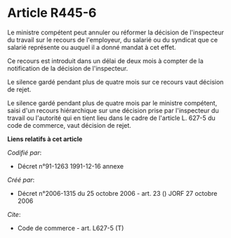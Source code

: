 # Article R445-6

Le ministre compétent peut annuler ou réformer la décision de l'inspecteur du travail sur le recours de l'employeur, du
salarié ou du syndicat que ce salarié représente ou auquel il a donné mandat à cet effet. 

Ce recours est introduit dans un délai de deux mois à compter de la notification de la décision de l'inspecteur. 

Le silence gardé pendant plus de quatre mois sur ce recours vaut décision de rejet. 

Le silence gardé pendant plus de quatre mois par le ministre compétent, saisi d'un recours hiérarchique sur une décision
prise par l'inspecteur du travail ou l'autorité qui en tient lieu dans le cadre de l'article L. 627-5 du code de commerce,
vaut décision de rejet.

**Liens relatifs à cet article**

_Codifié par_:

  - Décret n°91-1263 1991-12-16 annexe

_Créé par_:

  - Décret n°2006-1315 du 25 octobre 2006 - art. 23 () JORF 27 octobre 2006

_Cite_:

  - Code de commerce - art. L627-5 (T)
